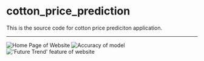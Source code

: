 # cotton_price_prediction

This is the source code for cotton price prediciton application.

<hr>

![Home Page of Website](images/HomePage.jpg)
![Accuracy of model](images/ModelAccuracy.jpg)
!['Future Trend' feature of website](images/TrendPage.jpg)


